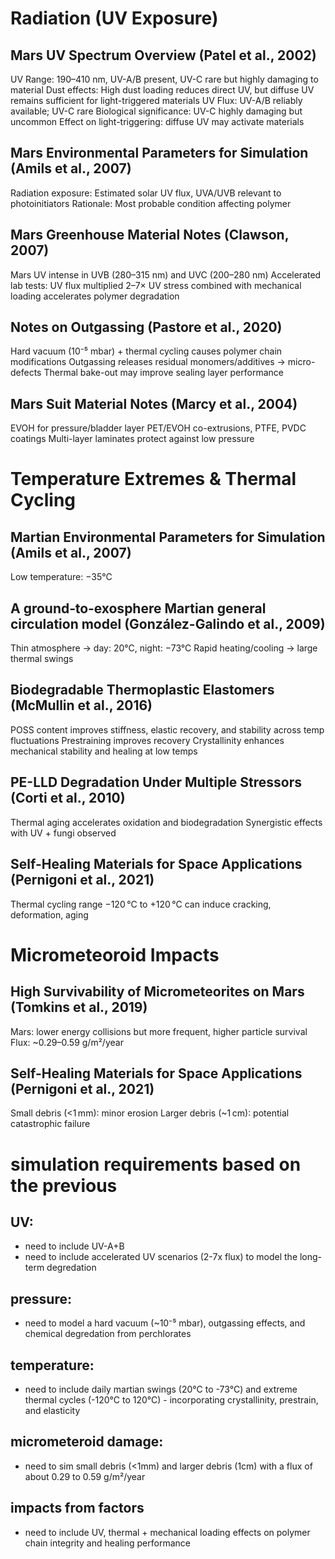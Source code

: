 # Radiation (UV Exposure)
## Mars UV Spectrum Overview (Patel et al., 2002)
UV Range: 190–410 nm, UV-A/B present, UV-C rare but highly damaging to material
Dust effects: High dust loading reduces direct UV, but diffuse UV remains sufficient for light-triggered materials
UV Flux: UV-A/B reliably available; UV-C rare
Biological significance: UV-C highly damaging but uncommon
Effect on light-triggering: diffuse UV may activate materials

## Mars Environmental Parameters for Simulation (Amils et al., 2007)
Radiation exposure: Estimated solar UV flux, UVA/UVB relevant to photoinitiators
Rationale: Most probable condition affecting polymer

## Mars Greenhouse Material Notes (Clawson, 2007)
Mars UV intense in UVB (280–315 nm) and UVC (200–280 nm)
Accelerated lab tests: UV flux multiplied 2–7×
UV stress combined with mechanical loading accelerates polymer degradation

## Notes on Outgassing (Pastore et al., 2020)
Hard vacuum (10⁻⁵ mbar) + thermal cycling causes polymer chain modifications
Outgassing releases residual monomers/additives → micro-defects
Thermal bake-out may improve sealing layer performance

## Mars Suit Material Notes (Marcy et al., 2004)
EVOH for pressure/bladder layer
PET/EVOH co-extrusions, PTFE, PVDC coatings
Multi-layer laminates protect against low pressure

# Temperature Extremes & Thermal Cycling
## Martian Environmental Parameters for Simulation (Amils et al., 2007)
Low temperature: −35°C

## A ground‐to‐exosphere Martian general circulation model (González-Galindo et al., 2009)
Thin atmosphere → day: 20°C, night: −73°C
Rapid heating/cooling → large thermal swings

## Biodegradable Thermoplastic Elastomers (McMullin et al., 2016)
POSS content improves stiffness, elastic recovery, and stability across temp fluctuations
Prestraining improves recovery
Crystallinity enhances mechanical stability and healing at low temps

## PE-LLD Degradation Under Multiple Stressors (Corti et al., 2010)
Thermal aging accelerates oxidation and biodegradation
Synergistic effects with UV + fungi observed

## Self-Healing Materials for Space Applications (Pernigoni et al., 2021)
Thermal cycling range −120 °C to +120 °C can induce cracking, deformation, aging

# Micrometeoroid Impacts
## High Survivability of Micrometeorites on Mars (Tomkins et al., 2019)
Mars: lower energy collisions but more frequent, higher particle survival
Flux: ~0.29–0.59 g/m²/year

## Self-Healing Materials for Space Applications (Pernigoni et al., 2021)
Small debris (<1 mm): minor erosion
Larger debris (~1 cm): potential catastrophic failure

# simulation requirements based on the previous
## UV:
- need to include UV-A+B
- need to include accelerated UV scenarios (2-7x flux) to model the long-term degredation
## pressure:
- need to model a hard vacuum (~10⁻⁵ mbar), outgassing effects, and chemical degredation from perchlorates
## temperature:
- need to include daily martian swings (20°C to -73°C) and extreme thermal cycles (-120°C to 120°C) - incorporating crystallinity, prestrain, and elasticity
## micrometeroid damage:
- need to sim small debris (<1mm) and larger debris (1cm) with a flux of about 0.29 to 0.59 g/m²/year
## impacts from factors
- need to include UV, thermal + mechanical loading effects on polymer chain integrity and healing performance






